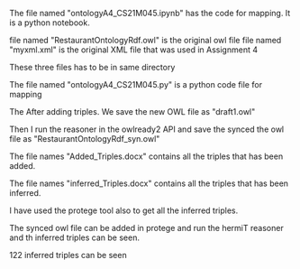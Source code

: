 The file named "ontologyA4_CS21M045.ipynb" has the code for mapping. It is a python notebook.

file named "RestaurantOntologyRdf.owl" is the original owl file
file named "myxml.xml" is the original XML file that was used in Assignment 4

These three files has to be in same directory

The file named "ontologyA4_CS21M045.py" is a python code file for mapping

The After adding triples. We save the new OWL file as "draft1.owl"

Then I run the reasoner in the owlready2 API and save the synced the owl file as "RestaurantOntologyRdf_syn.owl"

The file names "Added_Triples.docx" contains all the triples that has been added.

The file names "inferred_Triples.docx" contains all the triples that has been inferred.

I have used the protege tool also to get all the inferred triples.

The synced owl file can be added in protege and run the hermiT reasoner and th inferred triples can be seen.

122 inferred triples can be seen

